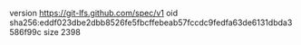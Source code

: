 version https://git-lfs.github.com/spec/v1
oid sha256:eddf023dbe2dbb8526fe5fbcffebeab57fccdc9fedfa63de6131dbda3586f99c
size 2398
